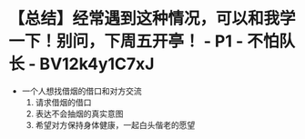 # 【总结】经常遇到这种情况，可以和我学一下！别问，下周五开亭！ - P1 - 不怕队长 - BV12k4y1C7xJ

-   一个人想找借烟的借口和对方交流
    1.  请求借烟的借口
    2.  表达不会抽烟的真实意图
    3.  希望对方保持身体健康，一起白头偕老的愿望